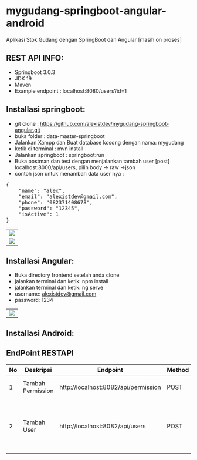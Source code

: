 # mygudang-springboot-angular-android
Aplikasi Stok Gudang dengan SpringBoot dan Angular [masih on proses]

## REST API INFO:
- Springboot 3.0.3
- JDK 19
- Maven
- Example endpoint : localhost:8080/users?id=1

## Installasi springboot:
- git clone : https://github.com/alexistdev/mygudang-springboot-angular.git
- buka folder : data-master-springboot
- Jalankan Xampp dan Buat database kosong dengan nama: mygudang
- ketik di terminal : mvn install
- Jalankan springboot : springboot:run
- Buka postman dan test dengan menjalankan tambah user [post] localhost:8000/api/users,
pilih body -> raw ->json
- contoh json untuk menambah data user nya :

<pre>
{
    "name": "alex",
    "email": "alexistdev@gmail.com",
    "phone": "082371408678",
    "password": "12345",
    "isActive": 1
}
</pre>

<table>
<tr>
<td><img src="https://i.postimg.cc/mDN2mkLp/postman2.png" /></td>
</tr>
<tr>
<td><img src="https://i.postimg.cc/dtqP2nTY/postman6.png" /></td>
</tr>
</table>

## Installasi Angular:
- Buka directory frontend setelah anda clone
- jalankan terminal dan ketik: npm install
- jalankan terminal dan ketik: ng serve
- username: alexistdev@gmail.com
- password: 1234

<table>
<tr>
<td><img src="https://i.postimg.cc/hjJ7Qr2q/back.png" /></td>
</tr>
</table>

## Installasi Android:

## EndPoint RESTAPI
<table>
<thead>
    <tr>
<th>No</th>
<th>Deskripsi</th>
        <th>Endpoint</th>
<th>Method</th>
<th>Payload</th>
</tr>
    </thead>
    <tbody>
<tr>
<td>1</td>
<td>Tambah Permission</td>
<td>http://localhost:8082/api/permission</td>
<td>
         POST
</td>
<td>
    {
    "slug" : "/dashboard",
    "role" : {
        "id" : 1,
        "name": "Admin",
        "level": 1
    }
}
</td>
</tr>
        
<tr>
<td>2</td>
<td>Tambah User</td>
<td>http://localhost:8082/api/users</td>
    <td>POST</td>   
   <td>
    {
    "name": "alex",
    "email": "alexistdev@gmail.com",
    "phone": "082371408678",
    "password": "12345",
    "isActive": 1
}
    </td>           
</tr>
    </tbody>
</table>
